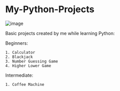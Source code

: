 # My-Python-Projects

![image](https://user-images.githubusercontent.com/39738504/227353321-c177cf46-cd4a-4af9-a1a7-1c429c413372.png)

Basic projects created by me while learning Python:

  Beginners:
  
    1. Calculator
    2. Blackjack
    3. Number Guessing Game
    4. Higher Lower Game

  Intermediate:
  
    1. Coffee Machine
